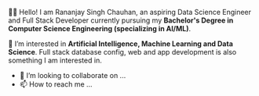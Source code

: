 🙏🏽 Hello! I am Rananjay Singh Chauhan, an aspiring Data Science Engineer and Full Stack Developer currently pursuing my **Bachelor's Degree in Computer Science Engineering (specializing in AI/ML)**.

👀 I’m interested in **Artificial Intelligence, Machine Learning and Data Science**. Full stack database config, web and app development is also something I am interested in. 

- 💞️ I’m looking to collaborate on ...
- 📫 How to reach me ...

<!---
maihun-rsc/maihun-rsc is a ✨ special ✨ repository because its `README.md` (this file) appears on your GitHub profile.
You can click the Preview link to take a look at your changes.
--->
